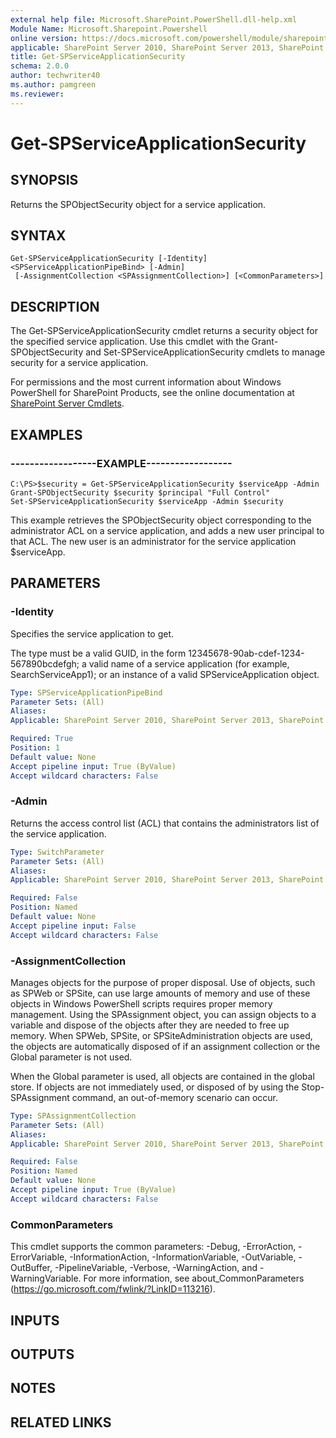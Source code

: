```yaml
---
external help file: Microsoft.SharePoint.PowerShell.dll-help.xml
Module Name: Microsoft.Sharepoint.Powershell
online version: https://docs.microsoft.com/powershell/module/sharepoint-server/get-spserviceapplicationsecurity
applicable: SharePoint Server 2010, SharePoint Server 2013, SharePoint Server 2016, SharePoint Server 2019
title: Get-SPServiceApplicationSecurity
schema: 2.0.0
author: techwriter40
ms.author: pamgreen
ms.reviewer:
---
```


# Get-SPServiceApplicationSecurity

## SYNOPSIS

Returns the SPObjectSecurity object for a service application.



## SYNTAX

```
Get-SPServiceApplicationSecurity [-Identity] <SPServiceApplicationPipeBind> [-Admin]
 [-AssignmentCollection <SPAssignmentCollection>] [<CommonParameters>]
```

## DESCRIPTION
The Get-SPServiceApplicationSecurity cmdlet returns a security object for the specified service application.
Use this cmdlet with the Grant-SPObjectSecurity and Set-SPServiceApplicationSecurity cmdlets to manage security for a service application.

For permissions and the most current information about Windows PowerShell for SharePoint Products, see the online documentation at [SharePoint Server Cmdlets](https://docs.microsoft.com/powershell/sharepoint/sharepoint-server/sharepoint-server-cmdlets).

## EXAMPLES

### ------------------EXAMPLE------------------ 
```
C:\PS>$security = Get-SPServiceApplicationSecurity $serviceApp -Admin
Grant-SPObjectSecurity $security $principal "Full Control"
Set-SPServiceApplicationSecurity $serviceApp -Admin $security
```

This example retrieves the SPObjectSecurity object corresponding to the administrator ACL on a service application, and adds a new user principal to that ACL.
The new user is an administrator for the service application $serviceApp.

## PARAMETERS

### -Identity
Specifies the service application to get.

The type must be a valid GUID, in the form 12345678-90ab-cdef-1234-567890bcdefgh; a valid name of a service application (for example, SearchServiceApp1); or an instance of a valid SPServiceApplication object.

```yaml
Type: SPServiceApplicationPipeBind
Parameter Sets: (All)
Aliases: 
Applicable: SharePoint Server 2010, SharePoint Server 2013, SharePoint Server 2016, SharePoint Server 2019

Required: True
Position: 1
Default value: None
Accept pipeline input: True (ByValue)
Accept wildcard characters: False
```

### -Admin
Returns the access control list (ACL) that contains the administrators list of the service application.

```yaml
Type: SwitchParameter
Parameter Sets: (All)
Aliases: 
Applicable: SharePoint Server 2010, SharePoint Server 2013, SharePoint Server 2016, SharePoint Server 2019

Required: False
Position: Named
Default value: None
Accept pipeline input: False
Accept wildcard characters: False
```

### -AssignmentCollection
Manages objects for the purpose of proper disposal.
Use of objects, such as SPWeb or SPSite, can use large amounts of memory and use of these objects in Windows PowerShell scripts requires proper memory management.
Using the SPAssignment object, you can assign objects to a variable and dispose of the objects after they are needed to free up memory.
When SPWeb, SPSite, or SPSiteAdministration objects are used, the objects are automatically disposed of if an assignment collection or the Global parameter is not used.

When the Global parameter is used, all objects are contained in the global store.
If objects are not immediately used, or disposed of by using the Stop-SPAssignment command, an out-of-memory scenario can occur.

```yaml
Type: SPAssignmentCollection
Parameter Sets: (All)
Aliases: 
Applicable: SharePoint Server 2010, SharePoint Server 2013, SharePoint Server 2016, SharePoint Server 2019

Required: False
Position: Named
Default value: None
Accept pipeline input: True (ByValue)
Accept wildcard characters: False
```

### CommonParameters
This cmdlet supports the common parameters: -Debug, -ErrorAction, -ErrorVariable, -InformationAction, -InformationVariable, -OutVariable, -OutBuffer, -PipelineVariable, -Verbose, -WarningAction, and -WarningVariable. For more information, see about_CommonParameters (https://go.microsoft.com/fwlink/?LinkID=113216).

## INPUTS

## OUTPUTS

## NOTES

## RELATED LINKS


